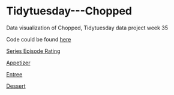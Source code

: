 # Tidytuesday---Chopped
Data visualization of Chopped, Tidytuesday data project week 35

Code could be found [here](https://github.com/TiaraEsyPramukti/Tidytuesday---Chopped/blob/master/chopped.R)    

[Series Episode Rating](https://github.com/TiaraEsyPramukti/Tidytuesday---Chopped/blob/master/episode_rating.png)     

[Appetizer](https://github.com/TiaraEsyPramukti/Tidytuesday---Chopped/blob/master/appetizer_ingredients.png)

[Entree](https://github.com/TiaraEsyPramukti/Tidytuesday---Chopped/blob/master/entree_ingredients.png)

[Dessert](https://github.com/TiaraEsyPramukti/Tidytuesday---Chopped/blob/master/dessert_ingredients.png)

